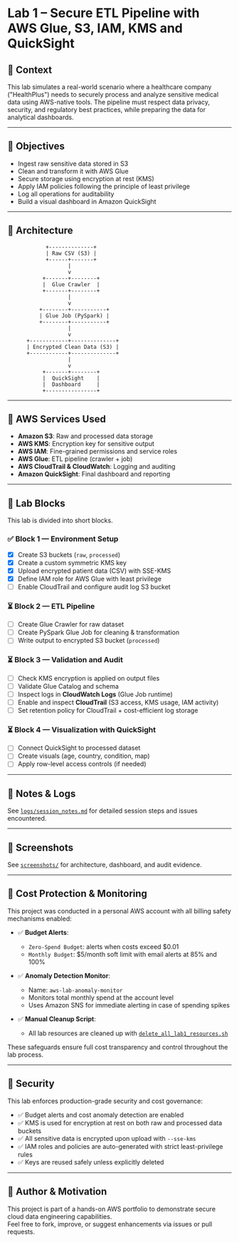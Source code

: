 # Lab 1 – Secure ETL Pipeline with AWS Glue, S3, IAM, KMS and QuickSight

## 🧠 Context

This lab simulates a real-world scenario where a healthcare company ("HealthPlus") needs to securely process and analyze sensitive medical data using AWS-native tools. The pipeline must respect data privacy, security, and regulatory best practices, while preparing the data for analytical dashboards.

---

## 🎯 Objectives

- Ingest raw sensitive data stored in S3
- Clean and transform it with AWS Glue
- Secure storage using encryption at rest (KMS)
- Apply IAM policies following the principle of least privilege
- Log all operations for auditability
- Build a visual dashboard in Amazon QuickSight

---

## 🧱 Architecture

                +--------------+
                | Raw CSV (S3) |
                +------+-------+
                       |
                       v
               +-------+--------+
               |  Glue Crawler  |
               +-------+--------+
                       |
                       v
              +--------+-----------+
              | Glue Job (PySpark) |
              +--------+-----------+
                       |
                       v
          +------------+--------------+
          | Encrypted Clean Data (S3) |
          +------------+--------------+
                       |
                       v
               +-------+--------+
               |  QuickSight    |
               |  Dashboard     |
               +----------------+

---

## 🧰 AWS Services Used

- **Amazon S3**: Raw and processed data storage
- **AWS KMS**: Encryption key for sensitive output
- **AWS IAM**: Fine-grained permissions and service roles
- **AWS Glue**: ETL pipeline (crawler + job)
- **AWS CloudTrail & CloudWatch**: Logging and auditing
- **Amazon QuickSight**: Final dashboard and reporting

---

## 🧪 Lab Blocks

This lab is divided into short blocks.

### ✅ Block 1 — Environment Setup
- [x] Create S3 buckets (`raw`, `processed`)
- [x] Create a custom symmetric KMS key
- [x] Upload encrypted patient data (CSV) with SSE-KMS
- [x] Define IAM role for AWS Glue with least privilege
- [ ] Enable CloudTrail and configure audit log S3 bucket

### ⏳ Block 2 — ETL Pipeline
- [ ] Create Glue Crawler for raw dataset
- [ ] Create PySpark Glue Job for cleaning & transformation
- [ ] Write output to encrypted S3 bucket (`processed`)

### ⏳ Block 3 — Validation and Audit
- [ ] Check KMS encryption is applied on output files
- [ ] Validate Glue Catalog and schema
- [ ] Inspect logs in **CloudWatch Logs** (Glue Job runtime)
- [ ] Enable and inspect **CloudTrail** (S3 access, KMS usage, IAM activity)
- [ ] Set retention policy for CloudTrail + cost-efficient log storage

### ⏳ Block 4 — Visualization with QuickSight
- [ ] Connect QuickSight to processed dataset
- [ ] Create visuals (age, country, condition, map)
- [ ] Apply row-level access controls (if needed)

---

## 📝 Notes & Logs

See [`logs/session_notes.md`](logs/session_notes.md) for detailed session steps and issues encountered.

---

## 📸 Screenshots

See [`screenshots/`](screenshots/) for architecture, dashboard, and audit evidence.

---

## 💸 Cost Protection & Monitoring

This project was conducted in a personal AWS account with all billing safety mechanisms enabled:

- ✅ **Budget Alerts**:
  - `Zero-Spend Budget`: alerts when costs exceed $0.01
  - `Monthly Budget`: $5/month soft limit with email alerts at 85% and 100%
  
- ✅ **Anomaly Detection Monitor**:
  - Name: `aws-lab-anomaly-monitor`
  - Monitors total monthly spend at the account level
  - Uses Amazon SNS for immediate alerting in case of spending spikes

- ✅ **Manual Cleanup Script**:
  - All lab resources are cleaned up with [`delete_all_lab1_resources.sh`](cli/delete_all_lab1_resources.sh)

These safeguards ensure full cost transparency and control throughout the lab process.

---

## 💸 Security

This lab enforces production-grade security and cost governance:

- ✅ Budget alerts and cost anomaly detection are enabled
- ✅ KMS is used for encryption at rest on both raw and processed data buckets
- ✅ All sensitive data is encrypted upon upload with `--sse-kms`
- ✅ IAM roles and policies are auto-generated with strict least-privilege rules
- ✅ Keys are reused safely unless explicitly deleted

---

## 🧠 Author & Motivation

This project is part of a hands-on AWS portfolio to demonstrate secure cloud data engineering capabilities.  
Feel free to fork, improve, or suggest enhancements via issues or pull requests.
